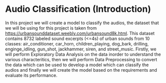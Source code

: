 # Audio Classification (Introduction)
In this project we will create a model to classify the audios, the dataset that we will be using for this project is taken from 
https://urbansounddataset.weebly.com/urbansound8k.html. This dataset contains 8732 labeled sound excerpts (<=4s) of urban sounds from 10 classes: air_conditioner, 
car_horn, children_playing, dog_bark, drilling, enginge_idling, gun_shot, jackhammer, siren, and street_music. Firstly, we will perform Exploratory Data Analysis 
on the data inorder to understand the various characteritics, then we will perform Data Preprocessing to convert 
the data which can be used to develop a model which can classify the audios and finally we will create the model based on the requirements and evaluate its performance.
